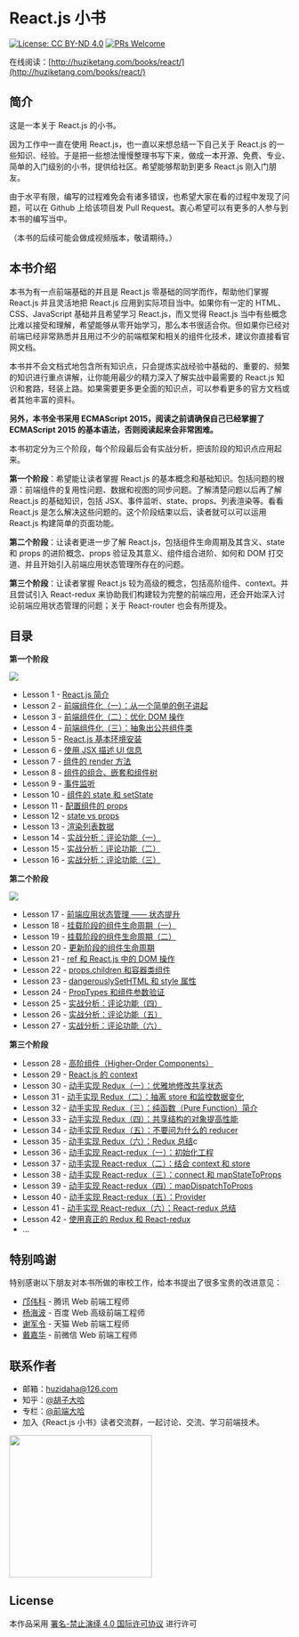 # React.js 小书
[![License: CC BY-ND 4.0](https://img.shields.io/badge/License-CC%20BY--ND%204.0-blue.svg)](https://creativecommons.org/licenses/by-nd/4.0/legalcode)
[![PRs Welcome](https://img.shields.io/badge/PRs-welcome-brightgreen.svg)](CONTRIBUTING.md)

在线阅读：[http://huziketang.com/books/react/](http://huziketang.com/books/react/)

## 简介
这是一本关于 React.js 的小书。

因为工作中一直在使用 React.js，也一直以来想总结一下自己关于 React.js 的一些知识、经验。于是把一些想法慢慢整理书写下来，做成一本开源、免费、专业、简单的入门级别的小书，提供给社区。希望能够帮助到更多 React.js 刚入门朋友。

由于水平有限，编写的过程难免会有诸多错误，也希望大家在看的过程中发现了问题，可以在 Github 上给该项目发 Pull Request。衷心希望可以有更多的人参与到本书的编写当中。

（本书的后续可能会做成视频版本，敬请期待。）

## 本书介绍

本书为有一点前端基础的并且是 React.js 零基础的同学而作，帮助他们掌握 React.js 并且灵活地把 React.js 应用到实际项目当中。如果你有一定的 HTML、CSS、JavaScript 基础并且希望学习 React.js，而又觉得 React.js 当中有些概念比难以接受和理解，希望能够从零开始学习，那么本书很适合你。但如果你已经对前端已经非常熟悉并且用过不少的前端框架和相关的组件化技术，建议你直接看官网文档。

本书并不会文档式地包含所有知识点，只会提炼实战经验中基础的、重要的、频繁的知识进行重点讲解，让你能用最少的精力深入了解实战中最需要的 React.js 知识和套路，轻装上路。如果需要更多更全面的知识点，可以参看更多的官方文档或者其他丰富的资料。

**另外，本书全书采用 ECMAScript 2015，阅读之前请确保自己已经掌握了 ECMAScript 2015 的基本语法，否则阅读起来会非常困难。**

本书初定分为三个阶段，每个阶段最后会有实战分析，把该阶段的知识点应用起来。

**第一个阶段**：希望能让读者掌握 React.js 的基本概念和基础知识。包括问题的根源：前端组件的复用性问题、数据和视图的同步问题。了解清楚问题以后再了解 React.js 的基础知识，包括 JSX、事件监听、state、props、列表渲染等。看看 React.js 是怎么解决这些问题的。这个阶段结束以后，读者就可以可以运用 React.js 构建简单的页面功能。

**第二个阶段**：让读者更进一步了解 React.js，包括组件生命周期及其含义、state 和 props 的进阶概念、props 验证及其意义、组件组合进阶、如何和 DOM 打交道、并且开始引入前端应用状态管理所存在的问题。

**第三个阶段**：让读者掌握 React.js 较为高级的概念，包括高阶组件、context。并且尝试引入 React-redux 来协助我们构建较为完整的前端应用，还会开始深入讨论前端应用状态管理的问题；关于 React-router 也会有所提及。

## 目录

**第一个阶段**

![](https://img.shields.io/badge/已完成-100%25-brightgreen.svg)

* Lesson 1 - [React.js 简介](http://huziketang.com/books/react/lesson1)
* Lesson 2 - [前端组件化（一）：从一个简单的例子讲起](http://huziketang.com/books/react/lesson2)
* Lesson 3 - [前端组件化（二）：优化 DOM 操作](http://huziketang.com/books/react/lesson3)
* Lesson 4 - [前端组件化（三）：抽象出公共组件类](http://huziketang.com/books/react/lesson4)
* Lesson 5 - [React.js 基本环境安装](http://huziketang.com/books/react/lesson5)
* Lesson 6 - [使用 JSX 描述 UI 信息](http://huziketang.com/books/react/lesson6)
* Lesson 7 - [组件的 render 方法](http://huziketang.com/books/react/lesson7)
* Lesson 8 - [组件的组合、嵌套和组件树](http://huziketang.com/books/react/lesson8)
* Lesson 9 - [事件监听](http://huziketang.com/books/react/lesson9)
* Lesson 10 - [组件的 state 和 setState](http://huziketang.com/books/react/lesson10)
* Lesson 11 - [配置组件的 props](http://huziketang.com/books/react/lesson11)
* Lesson 12 - [state vs props](http://huziketang.com/books/react/lesson12)
* Lesson 13 - [渲染列表数据](http://huziketang.com/books/react/lesson13)
* Lesson 14 - [实战分析：评论功能（一）](http://huziketang.com/books/react/lesson14)
* Lesson 15 - [实战分析：评论功能（二）](http://huziketang.com/books/react/lesson15)
* Lesson 16 - [实战分析：评论功能（三）](http://huziketang.com/books/react/lesson16)

**第二个阶段**

![](https://img.shields.io/badge/已完成-100%25-brightgreen.svg)

* Lesson 17 - [前端应用状态管理 —— 状态提升](http://huziketang.com/books/react/lesson17)
* Lesson 18 - [挂载阶段的组件生命周期（一）](http://huziketang.com/books/react/lesson18)
* Lesson 19 - [挂载阶段的组件生命周期（二）](http://huziketang.com/books/react/lesson19)
* Lesson 20 - [更新阶段的组件生命周期](http://huziketang.com/books/react/lesson20)
* Lesson 21 - [ref 和 React.js 中的 DOM 操作](http://huziketang.com/books/react/lesson21)
* Lesson 22 - [props.children 和容器类组件](http://huziketang.com/books/react/lesson22)
* Lesson 23 - [dangerouslySetHTML 和 style 属性](http://huziketang.com/books/react/lesson23)
* Lesson 24 - [PropTypes 和组件参数验证](http://huziketang.com/books/react/lesson24)
* Lesson 25 - [实战分析：评论功能（四）](http://huziketang.com/books/react/lesson25)
* Lesson 26 - [实战分析：评论功能（五）](http://huziketang.com/books/react/lesson26)
* Lesson 27 - [实战分析：评论功能（六）](http://huziketang.com/books/react/lesson27)

**第三个阶段**

* Lesson 28 - [高阶组件（Higher-Order Components）](http://huziketang.com/books/react/lesson28)
* Lesson 29 - [React.js 的 context](http://huziketang.com/books/react/lesson29)
* Lesson 30 - [动手实现 Redux（一）：优雅地修改共享状态](http://huziketang.com/books/react/lesson30)
* Lesson 31 - [动手实现 Redux（二）：抽离 store 和监控数据变化](http://huziketang.com/books/react/lesson31)
* Lesson 32 - [动手实现 Redux（三）：纯函数（Pure Function）简介](http://huziketang.com/books/react/lesson32)
* Lesson 33 - [动手实现 Redux（四）：共享结构的对象提高性能](http://huziketang.com/books/react/lesson33)
* Lesson 34 - [动手实现 Redux（五）：不要问为什么的 reducer](http://huziketang.com/books/react/lesson34)
* Lesson 35 - [动手实现 Redux（六）：Redux 总结](http://huziketang.com/books/react/lesson35)c
* Lesson 36 - [动手实现 React-redux（一）：初始化工程](http://huziketang.com/books/react/lesson36)
* Lesson 37 - [动手实现 React-redux（二）：结合 context 和 store](http://huziketang.com/books/react/lesson37)
* Lesson 38 - [动手实现 React-redux（三）：connect 和 mapStateToProps](http://huziketang.com/books/react/lesson38)
* Lesson 39 - [动手实现 React-redux（四）：mapDispatchToProps](http://huziketang.com/books/react/lesson39)
* Lesson 40 - [动手实现 React-redux（五）：Provider](http://huziketang.com/books/react/lesson40)
* Lesson 41 - [动手实现 React-redux（六）：React-redux 总结](http://huziketang.com/books/react/lesson41)
* Lesson 42 - [使用真正的 Redux 和 React-redux](http://huziketang.com/books/react/lesson42)
* ...

## 特别鸣谢

特别感谢以下朋友对本书所做的审校工作，给本书提出了很多宝贵的改进意见：

* [邝伟科](https://github.com/kuangwk/) - 腾讯 Web 前端工程师
* [杨海波](https://github.com/hipoyang/) - 百度 Web 高级前端工程师
* [谢军令](https://github.com/brucexiejunling/) - 天猫 Web 前端工程师
* [戴嘉华](https://github.com/livoras/) - 前微信 Web 前端工程师

## 联系作者

* 邮箱：huzidaha@126.com
* 知乎：[@胡子大哈](https://www.zhihu.com/people/hu-zi-da-ha)
* 专栏：[@前端大哈](https://zhuanlan.zhihu.com/qianduandaha)
* 加入《React.js 小书》读者交流群，一起讨论、交流、学习前端技术。

<img width='256px' src='http://huzidaha.github.io/static/assets/img/wechat-user.jpeg' />


## License

本作品采用 [署名-禁止演绎 4.0 国际许可协议](https://creativecommons.org/licenses/by-nd/4.0/legalcode) 进行许可
